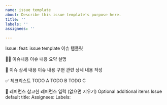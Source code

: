 ```yaml
---
name: issue template
about: Describe this issue template's purpose here.
title: ''
labels: ''
assignees: ''

---
```


Issue: feat: issue template 
이슈 템플릿

✍🏻 이슈내용
이슈 내용 요약 설명

📑 이슈 상세 내용
이슈 내용 구현 관련 상세 내용 작성

✅ 체크리스트
 TODO A
 TODO B
 TODO C

🚎 레퍼런스
참고한 레퍼런스 입력 (없으면 지우기)
Optional additional items
Issue default title:
Assignees:
Labels:
